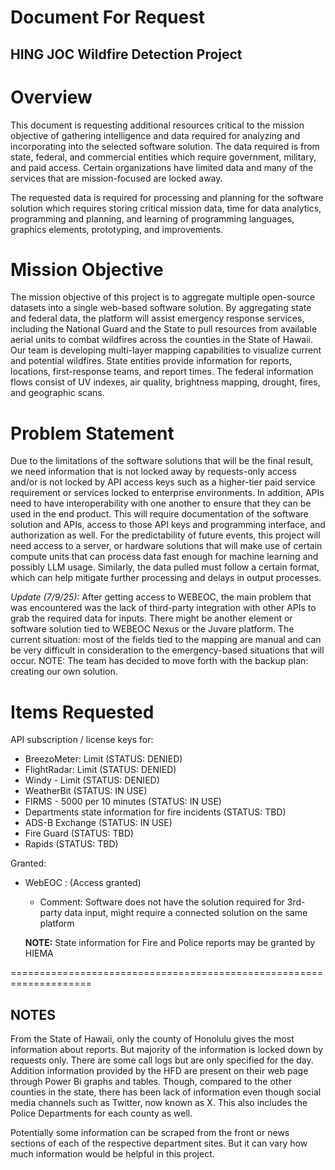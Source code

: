 # **Document For Request**
## HING JOC Wildfire Detection Project

# **Overview**
This document is requesting additional resources critical to the mission objective of gathering intelligence and data required for analyzing and incorporating into the selected software solution. The data required is from state, federal, and commercial entities which require government, military, and paid access.
Certain organizations have limited data and many of the services that are mission-focused are locked away. 
 
The requested data is required for processing and planning for the software solution which requires storing critical mission data, time for data analytics, programming and planning, and learning of programming languages, graphics elements, prototyping, and improvements.


# **Mission Objective**

The mission objective of this project is to aggregate multiple open-source datasets into a single web-based software solution. By aggregating state and federal data, the platform will assist emergency response services, including the National Guard and the State to pull resources from available aerial units to combat wildfires across the counties in the State of Hawaii. Our team is developing multi-layer mapping capabilities to visualize current and potential wildfires. State entities provide information for reports, locations, first-response teams, and report times. The federal information flows consist of UV indexes, air quality, brightness mapping, drought, fires, and geographic scans.

# **Problem Statement**

Due to the limitations of the software solutions that will be the final result, we need information that is not locked away by requests-only access and/or is not locked by API access keys such as a higher-tier paid service requirement or services locked to enterprise environments. In addition, APIs need to have interoperability with one another to ensure that they can be used in the end product. This will require documentation of the software solution and APIs, access to those API keys and programming interface, and authorization as well. For the predictability of future events, this project will need access to a server, or hardware solutions that will make use of certain compute units that can process data fast enough for machine learning and possibly LLM usage. Similarly, the data pulled must follow a certain format, which can help mitigate further processing and delays in output processes.

*Update (7/9/25):* After getting access to WEBEOC, the main problem that was encountered was the lack of third-party integration with other APIs to grab the required data for inputs. There might be another element or software solution tied to WEBEOC Nexus or the Juvare platform. The current situation: most of the fields tied to the mapping are manual and can be very difficult in consideration to the emergency-based situations that will occur.
NOTE: The team has decided to move forth with the backup plan: creating our own solution.


# **Items Requested**

API subscription / license keys for:
- BreezoMeter: Limit (STATUS: DENIED)
- FlightRadar: Limit (STATUS: DENIED)
- Windy - Limit (STATUS: DENIED)
- WeatherBit (STATUS: IN USE)
- FIRMS - 5000 per 10 minutes (STATUS: IN USE)
- Departments state information for fire incidents (STATUS: TBD)
- ADS-B Exchange (STATUS: IN USE)
- Fire Guard (STATUS: TBD)
- Rapids (STATUS: TBD)

Granted:
- WebEOC : (Access granted)
  - Comment: Software does not have the solution required for 3rd-party data input, might require a connected solution on the same platform
 
  **NOTE:** State information for Fire and Police reports may be granted by HIEMA

====================================================================

## NOTES
From the State of Hawaii, only the county of Honolulu gives the most information about reports. But majority of the information is locked down by requests only. There are some call logs but are only specified for the day. Addition information provided by the HFD are present on their web page through Power Bi graphs and tables. Though, compared to the other counties in the state, there has been lack of information even though social media channels such as Twitter, now known as X. This also includes the Police Departments for each county as well. 

Potentially some information can be scraped from the front or news sections of each of the respective department sites. But it can vary how much information would be helpful in this project.

